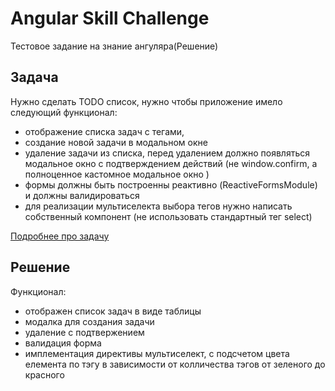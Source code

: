 # Angular Skill Challenge

Тестовое задание на знание ангуляра(Решение)


## Задача

Нужно сделать TODO список, нужно чтобы приложение имело следующий функционал:
- отображение списка задач c тегами,
- создание новой задачи в модальном окне
- удаление задачи из списка, перед удалением должно появляться модальное окно с подтверждением действий (не window.confirm, а полноценное кастомное модальное окно )
- формы должны быть построенны реактивно (ReactiveFormsModule) и должны валидироваться
- для реализации мультиселекта выбора тегов нужно написать собственный компонент (не использовать стандартный тег select)

[Подробнее про задачу](https://github.com/js-padavan/angular-skills-challenge)

## Решение
Функционал:
-  отображен список задач в виде таблицы
-  модалка для создания задачи
-  удаление с подтвержением
-  валидация форма
-  имплементация директивы мультиселект, с подсчетом цвета елемента по тэгу в зависимости от колличества тэгов от зеленого до красного


